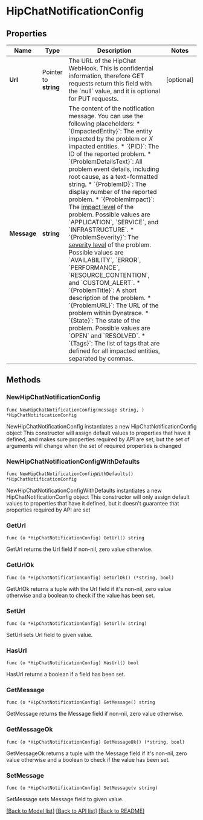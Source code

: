 # HipChatNotificationConfig

## Properties

Name | Type | Description | Notes
------------ | ------------- | ------------- | -------------
**Url** | Pointer to **string** | The URL of the HipChat WebHook.   This is confidential information, therefore GET requests return this field with the &#x60;null&#x60; value, and it is optional for PUT requests. | [optional] 
**Message** | **string** | The content of the notification message.   You can use the following placeholders:  * &#x60;{ImpactedEntity}&#x60;: The entity impacted by the problem or *X* impacted entities.  * &#x60;{PID}&#x60;: The ID of the reported problem.  * &#x60;{ProblemDetailsText}&#x60;: All problem event details, including root cause, as a text-formatted string.  * &#x60;{ProblemID}&#x60;: The display number of the reported problem.  * &#x60;{ProblemImpact}&#x60;: The [impact level](https://www.dynatrace.com/support/help/shortlink/impact-analysis) of the problem. Possible values are &#x60;APPLICATION&#x60;, &#x60;SERVICE&#x60;, and &#x60;INFRASTRUCTURE&#x60;.  * &#x60;{ProblemSeverity}&#x60;: The [severity level](https://www.dynatrace.com/support/help/shortlink/event-types) of the problem. Possible values are &#x60;AVAILABILITY&#x60;, &#x60;ERROR&#x60;, &#x60;PERFORMANCE&#x60;, &#x60;RESOURCE_CONTENTION&#x60;, and &#x60;CUSTOM_ALERT&#x60;.  * &#x60;{ProblemTitle}&#x60;: A short description of the problem.  * &#x60;{ProblemURL}&#x60;: The URL of the problem within Dynatrace.  * &#x60;{State}&#x60;: The state of the problem. Possible values are &#x60;OPEN&#x60; and &#x60;RESOLVED&#x60;.  * &#x60;{Tags}&#x60;: The list of tags that are defined for all impacted entities, separated by commas.   | 

## Methods

### NewHipChatNotificationConfig

`func NewHipChatNotificationConfig(message string, ) *HipChatNotificationConfig`

NewHipChatNotificationConfig instantiates a new HipChatNotificationConfig object
This constructor will assign default values to properties that have it defined,
and makes sure properties required by API are set, but the set of arguments
will change when the set of required properties is changed

### NewHipChatNotificationConfigWithDefaults

`func NewHipChatNotificationConfigWithDefaults() *HipChatNotificationConfig`

NewHipChatNotificationConfigWithDefaults instantiates a new HipChatNotificationConfig object
This constructor will only assign default values to properties that have it defined,
but it doesn't guarantee that properties required by API are set

### GetUrl

`func (o *HipChatNotificationConfig) GetUrl() string`

GetUrl returns the Url field if non-nil, zero value otherwise.

### GetUrlOk

`func (o *HipChatNotificationConfig) GetUrlOk() (*string, bool)`

GetUrlOk returns a tuple with the Url field if it's non-nil, zero value otherwise
and a boolean to check if the value has been set.

### SetUrl

`func (o *HipChatNotificationConfig) SetUrl(v string)`

SetUrl sets Url field to given value.

### HasUrl

`func (o *HipChatNotificationConfig) HasUrl() bool`

HasUrl returns a boolean if a field has been set.

### GetMessage

`func (o *HipChatNotificationConfig) GetMessage() string`

GetMessage returns the Message field if non-nil, zero value otherwise.

### GetMessageOk

`func (o *HipChatNotificationConfig) GetMessageOk() (*string, bool)`

GetMessageOk returns a tuple with the Message field if it's non-nil, zero value otherwise
and a boolean to check if the value has been set.

### SetMessage

`func (o *HipChatNotificationConfig) SetMessage(v string)`

SetMessage sets Message field to given value.



[[Back to Model list]](../README.md#documentation-for-models) [[Back to API list]](../README.md#documentation-for-api-endpoints) [[Back to README]](../README.md)


